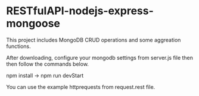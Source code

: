 # RESTfulAPI-nodejs-express-mongoose

This project includes MongoDB CRUD operations and some aggreation functions.

After downloading, configure your mongodb settings from server.js file then then follow the commands below.


  npm install -> npm run devStart

You can use the example httprequests from request.rest file.

   

